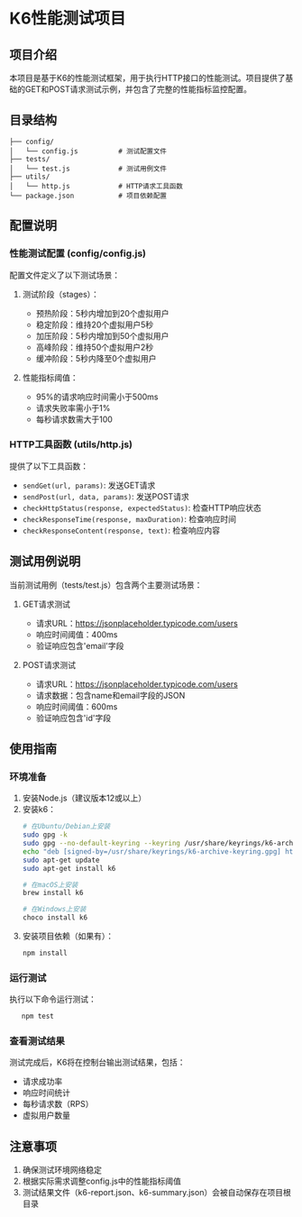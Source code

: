# K6性能测试项目

## 项目介绍
本项目是基于K6的性能测试框架，用于执行HTTP接口的性能测试。项目提供了基础的GET和POST请求测试示例，并包含了完整的性能指标监控配置。

## 目录结构
```
├── config/
│   └── config.js          # 测试配置文件
├── tests/
│   └── test.js            # 测试用例文件
├── utils/
│   └── http.js            # HTTP请求工具函数
└── package.json           # 项目依赖配置
```

## 配置说明

### 性能测试配置 (config/config.js)
配置文件定义了以下测试场景：

1. 测试阶段（stages）：
   - 预热阶段：5秒内增加到20个虚拟用户
   - 稳定阶段：维持20个虚拟用户5秒
   - 加压阶段：5秒内增加到50个虚拟用户
   - 高峰阶段：维持50个虚拟用户2秒
   - 缓冲阶段：5秒内降至0个虚拟用户

2. 性能指标阈值：
   - 95%的请求响应时间需小于500ms
   - 请求失败率需小于1%
   - 每秒请求数需大于100

### HTTP工具函数 (utils/http.js)
提供了以下工具函数：
- `sendGet(url, params)`: 发送GET请求
- `sendPost(url, data, params)`: 发送POST请求
- `checkHttpStatus(response, expectedStatus)`: 检查HTTP响应状态
- `checkResponseTime(response, maxDuration)`: 检查响应时间
- `checkResponseContent(response, text)`: 检查响应内容

## 测试用例说明

当前测试用例（tests/test.js）包含两个主要测试场景：

1. GET请求测试
   - 请求URL：https://jsonplaceholder.typicode.com/users
   - 响应时间阈值：400ms
   - 验证响应包含'email'字段

2. POST请求测试
   - 请求URL：https://jsonplaceholder.typicode.com/users
   - 请求数据：包含name和email字段的JSON
   - 响应时间阈值：600ms
   - 验证响应包含'id'字段

## 使用指南

### 环境准备
1. 安装Node.js（建议版本12或以上）
2. 安装k6：
   ```bash
   # 在Ubuntu/Debian上安装
   sudo gpg -k
   sudo gpg --no-default-keyring --keyring /usr/share/keyrings/k6-archive-keyring.gpg --keyserver hkp://keyserver.ubuntu.com:80 --recv-keys C5AD17C747E3415A3642D57D77C6C491D6AC1D69
   echo "deb [signed-by=/usr/share/keyrings/k6-archive-keyring.gpg] https://dl.k6.io/deb stable main" | sudo tee /etc/apt/sources.list.d/k6.list
   sudo apt-get update
   sudo apt-get install k6

   # 在macOS上安装
   brew install k6

   # 在Windows上安装
   choco install k6
   ```
3. 安装项目依赖（如果有）：
   ```bash
   npm install
   ```

### 运行测试
执行以下命令运行测试：
```bash
   npm test
```

### 查看测试结果
测试完成后，K6将在控制台输出测试结果，包括：
- 请求成功率
- 响应时间统计
- 每秒请求数（RPS）
- 虚拟用户数量

## 注意事项
1. 确保测试环境网络稳定
2. 根据实际需求调整config.js中的性能指标阈值
3. 测试结果文件（k6-report.json、k6-summary.json）会被自动保存在项目根目录